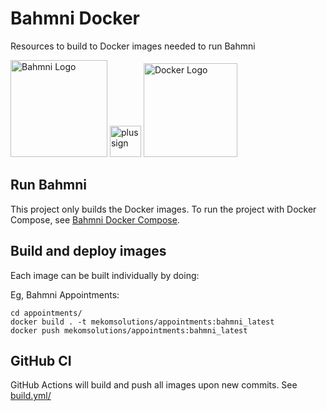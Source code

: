 # Bahmni Docker

Resources to build to Docker images needed to run Bahmni

<p align="left">
  <img src="./readme/bahmni-logo-square.png" alt="Bahmni Logo" height="155">
  <img src="./readme/plus.png" alt="plus sign" height="50">
  <img src="./readme/vertical-logo-monochromatic.png" alt="Docker Logo" height="150">
  </p>

## Run Bahmni

This project only builds the Docker images.
To run the project with Docker Compose, see [Bahmni Docker Compose](https://github.com/mekomsolutions/bahmni-docker-compose).

## Build and deploy images

Each image can be built individually by doing:

Eg, Bahmni Appointments:
```
cd appointments/
docker build . -t mekomsolutions/appointments:bahmni_latest
docker push mekomsolutions/appointments:bahmni_latest
```

## GitHub CI

GitHub Actions will build and push all images upon new commits.
See [build.yml/](.github/workflows/build.yml)
